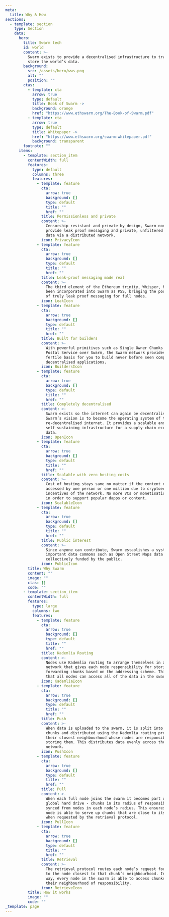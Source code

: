 ```yaml
---
meta:
  title: Why & How
sections:
  - template: section
    type: Section
    data:
      hero:
        title: Swarm tech
        id: world
        content: >-
          Swarm exists to provide a decentralised infrastructure to transfer and
          store the world’s data.
        background:
          src: /assets/hero/wws.png
          alt: ""
          position: ""
        ctas:
          - template: cta
            arrow: true
            type: default
            title: Book of Swarm ->
            background: orange
            href: "https://www.ethswarm.org/The-Book-of-Swarm.pdf"
          - template: cta
            arrow: true
            type: default
            title: Whitepaper ->
            href: "https://www.ethswarm.org/swarm-whitepaper.pdf"
            background: transparent
        footnote: ""
      items:
        - template: section_item
          contentWidth: full
          features:
            type: default
            columns: three
            features:
              - template: feature
                cta:
                  arrow: true
                  background: []
                  type: default
                  title: ""
                  href: ""
                title: Permissionless and private
                content: >-
                  Censorship resistant and private by design, Swarm nodes will
                  provide leak proof messaging and private, unfiltered access to
                  data via a distributed network.
                icon: PrivacyIcon
              - template: feature
                cta:
                  arrow: true
                  background: []
                  type: default
                  title: ""
                  href: ""
                title: Leak-proof messaging made real
                content: >-
                  The third element of the Ethereum trinity, Whisper, has also
                  been incorporated into Swarm as PSS, bringing the possibility
                  of truly leak proof messaging for full nodes.
                icon: LeakIcon
              - template: feature
                cta:
                  arrow: true
                  background: []
                  type: default
                  title: ""
                  href: ""
                title: Built for builders
                content: >-
                  With powerful primitives such as Single Owner Chunks and
                  Postal Service over Swarm, the Swarm network provides a
                  fertile basis for you to build never before seen completely
                  decentralised applications.
                icon: BuildersIcon
              - template: feature
                cta:
                  arrow: true
                  background: []
                  type: default
                  title: ""
                  href: ""
                title: Completely decentralised
                content: >-
                  Swarm exists so the internet can again be decentralised.
                  Swarm’s vision is to become the operating system of the
                  re-decentralised internet. It provides a scalable and
                  self-sustaining infrastructure for a supply-chain economy of
                  data.
                icon: OpenIcon
              - template: feature
                cta:
                  arrow: true
                  background: []
                  type: default
                  title: ""
                  href: ""
                title: Scalable with zero hosting costs
                content: >-
                  Cost of hosting stays same no matter if the content or dapp is
                  accessed by one person or one million due to cryptoeconomic
                  incentives of the network. No more VCs or monetisation needed
                  in order to support popular dapps or content.
                icon: ScalableIcon
              - template: feature
                cta:
                  arrow: true
                  background: []
                  type: default
                  title: ""
                  href: ""
                title: Public interest
                content: >-
                  Since anyone can contribute, Swarm establishes a system for
                  important data commons such as Open Street Maps data to be
                  collectively funded by the public.
                icon: PublicIcon
          title: Why Swarm
          content: ""
          image: ""
          ctas: []
          code: ""
        - template: section_item
          contentWidth: full
          features:
            type: large
            columns: two
            features:
              - template: feature
                cta:
                  arrow: true
                  background: []
                  type: default
                  title: ""
                  href: ""
                title: Kademlia Routing
                content: >-
                  Nodes use Kademlia routing to arrange themselves in a regular
                  network that gives each node responsibility for storing and
                  forwarding chunks based on the addressing scheme. This means
                  that all nodes can access all of the data in the swarm.
                icon: KademliaIcon
              - template: feature
                cta:
                  arrow: true
                  background: []
                  type: default
                  title: ""
                  href: ""
                title: Push
                content: >-
                  When data is uploaded to the swarm, it is split into 4kb
                  chunks and distributed using the Kademlia routing protocol to
                  their closest neighbourhood whose nodes are responsible for
                  storing them. This distributes data evenly across the swarm
                  network.
                icon: PushIcon
              - template: feature
                cta:
                  arrow: true
                  background: []
                  type: default
                  title: ""
                  href: ""
                title: Pull
                content: >-
                  When each full node joins the swarm it becomes part of a
                  global hard drive - chunks in its radius of responsibility are
                  synced from nodes in each node’s radius. This ensures each
                  node is able to serve up chunks that are close to its address
                  when requested by the retrieval protocol.
                icon: PullIcon
              - template: feature
                cta:
                  arrow: true
                  background: []
                  type: default
                  title: ""
                  href: ""
                title: Retrieval
                content: >-
                  The retrieval protocol routes each node’s request for chunks
                  to the node closest to that chunk’s neighbourhood. In this
                  way, every node in the swarm is able to access chunks from
                  their neighbourhood of responsibility.
                icon: RetrieveIcon
          title: How it works
          image: ""
          code: ""
_template: page
---
```

